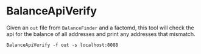 # BalanceApiVerify

Given an `out` file from `BalanceFinder` and a factomd, this tool will check the api for the balance of all addresses and print any addresses that mismatch.

```
BalanceApiVerify -f out -s localhost:8088
```
